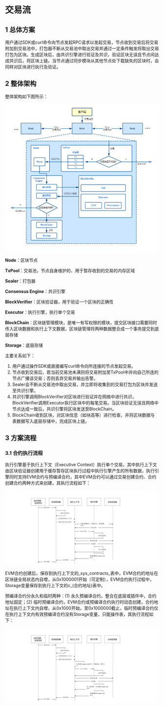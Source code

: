 # 交易流

## 1 总体方案

用户通过SDK或curl命令向节点发起RPC请求以发起交易，节点收到交易后将交易附加到交易池中，打包器不断从交易池中取出交易并通过一定条件触发将取出交易打包为区块。生成区块后，由共识引擎进行验证及共识，验证区块无误且节点间达成共识后，将区块上链。当节点通过同步模块从其他节点处下载缺失的区块时，会同样对区块进行执行及验证。

## 2 整体架构
整体架构如下图所示：

![](../../../images/architecture/transaction_stream.jpg)

**Node**：区块节点

**TxPool**：交易池，节点自身维护的、用于暂存收到的交易的内存区域

**Sealer**：打包器

**Consensus Engine**：共识引擎

**BlockVerifier**：区块验证器，用于验证一个区块的正确性

**Executor**：执行引擎，执行单个交易

**BlockChain**：区块链管理模块，是唯一有写权限的模块，提交区块接口需要同时传入区块数据和执行上下文数据，区块链管理将两种数据整合成一个事务提交到底层存储

**Storage**：底层存储

主要关系如下：

 1. 用户通过操作SDK或直接编写curl命令向所连接的节点发起交易。
 2. 节点收到交易后，若当前交易池未满则将交易附加至TxPool中并向自己所连的节点广播该交易；否则丢弃交易并输出告警。
 3. Sealer会不断从交易池中取出交易，并立即将收集到的交易打包为区块并发送至共识引擎。
 4. 共识引擎调用BlockVerifier对区块进行验证并在网络中进行共识，BlockVerifier调用Executor执行区块中的每笔交易。当区块验证无误且网络中节点达成一致后，共识引擎将区块发送至BlockChain。
 5. BlockChain收到区块，对区块信息（如块高等）进行检查，并将区块数据与表数据写入底层存储中，完成区块上链。

## 3 方案流程

### 3.1 合约执行流程

执行引擎基于执行上下文（Executive Context）执行单个交易，其中执行上下文由区块验证器创建用于缓存暂存区块执行过程中执行引擎产生的所有数据，执行引擎同时支持EVM合约与预编译合约，其中EVM合约可以通过交易创建合约、合约创建合约两种方式来创建，其执行流程如下：

![](../../../images/architecture/EVM_contract_execution.png)

EVM合约创建后，保存到执行上下文的_sys_contracts_表中，EVM合约的地址在区块链全局状态内自增，从0x1000001开始（可定制），EVM合约执行过程中，Storage变量保存到执行上下文的c_(合约地址)表中。

预编译合约分永久和临时两种：(1) 永久预编译合约，整合在底层或插件中，合约地址固定；(2) 临时预编译合约，EVM合约或预编译合约执行时动态创建，合约地址在执行上下文内自增，从0x1000开始，至0x1000000截止，临时预编译合约仅在执行上下文内有效预编译合约没有Storage变量，只能操作表，其执行流程如下：

![](../../../images/architecture/precompiled_contract_execution.png)